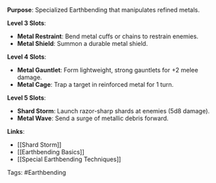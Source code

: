 **Purpose**: Specialized Earthbending that manipulates refined metals.

**Level 3 Slots**:
- **Metal Restraint**: Bend metal cuffs or chains to restrain enemies.
- **Metal Shield**: Summon a durable metal shield.

**Level 4 Slots**:
- **Metal Gauntlet**: Form lightweight, strong gauntlets for +2 melee damage.
- **Metal Cage**: Trap a target in reinforced metal for 1 turn.

**Level 5 Slots**:
- **Shard Storm**: Launch razor-sharp shards at enemies (5d8 damage).
- **Metal Wave**: Send a surge of metallic debris forward.


**Links**:
- [[Shard Storm]]
- [[Earthbending Basics]]
- [[Special Earthbending Techniques]]

Tags:
#Earthbending